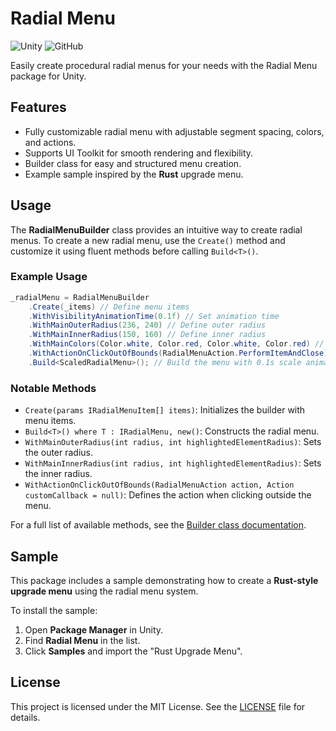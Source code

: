 # Radial Menu

![Unity](https://img.shields.io/badge/Unity-UPM%20Package-blue)
![GitHub](https://img.shields.io/github/license/Fixer33/RadialMenuPackage)

Easily create procedural radial menus for your needs with the Radial Menu package for Unity.

## Features
- Fully customizable radial menu with adjustable segment spacing, colors, and actions.
- Supports UI Toolkit for smooth rendering and flexibility.
- Builder class for easy and structured menu creation.
- Example sample inspired by the **Rust** upgrade menu.

## Usage
The **RadialMenuBuilder** class provides an intuitive way to create radial menus. To create a new radial menu, use the `Create()` method and customize it using fluent methods before calling `Build<T>()`.

### Example Usage
```csharp
_radialMenu = RadialMenuBuilder
    .Create(_items) // Define menu items
    .WithVisibilityAnimationTime(0.1f) // Set animation time
    .WithMainOuterRadius(236, 240) // Define outer radius
    .WithMainInnerRadius(150, 160) // Define inner radius
    .WithMainColors(Color.white, Color.red, Color.white, Color.red) // Set colors
    .WithActionOnClickOutOfBounds(RadialMenuAction.PerformItemAndClose) // Define what happens when clicked out of radial menu bounds
    .Build<ScaledRadialMenu>(); // Build the menu with 0.1s scale animation on open and close
```

### Notable Methods
- `Create(params IRadialMenuItem[] items)`: Initializes the builder with menu items.
- `Build<T>() where T : IRadialMenu, new()`: Constructs the radial menu.
- `WithMainOuterRadius(int radius, int highlightedElementRadius)`: Sets the outer radius.
- `WithMainInnerRadius(int radius, int highlightedElementRadius)`: Sets the inner radius.
- `WithActionOnClickOutOfBounds(RadialMenuAction action, Action customCallback = null)`: Defines the action when clicking outside the menu.

For a full list of available methods, see the [Builder class documentation](https://github.com/Fixer33/RadialMenuPackage/blob/master/Documentation/BUILDER.md).

## Sample
This package includes a sample demonstrating how to create a **Rust-style upgrade menu** using the radial menu system.

To install the sample:
1. Open **Package Manager** in Unity.
2. Find **Radial Menu** in the list.
3. Click **Samples** and import the "Rust Upgrade Menu".

## License
This project is licensed under the MIT License. See the [LICENSE](LICENSE) file for details.

